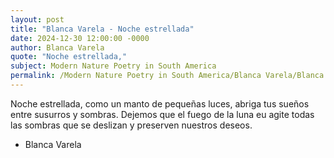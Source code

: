 ```yaml
---
layout: post
title: "Blanca Varela - Noche estrellada"
date: 2024-12-30 12:00:00 -0000
author: Blanca Varela
quote: "Noche estrellada,"
subject: Modern Nature Poetry in South America
permalink: /Modern Nature Poetry in South America/Blanca Varela/Blanca Varela - Noche estrellada
---
```


Noche estrellada,
como un manto
de pequeñas luces,
abriga tus sueños
entre susurros
y sombras.
Dejemos que el fuego
de la luna
eu agite
todas las sombras
que se deslizan
y preserven nuestros deseos.

- Blanca Varela
